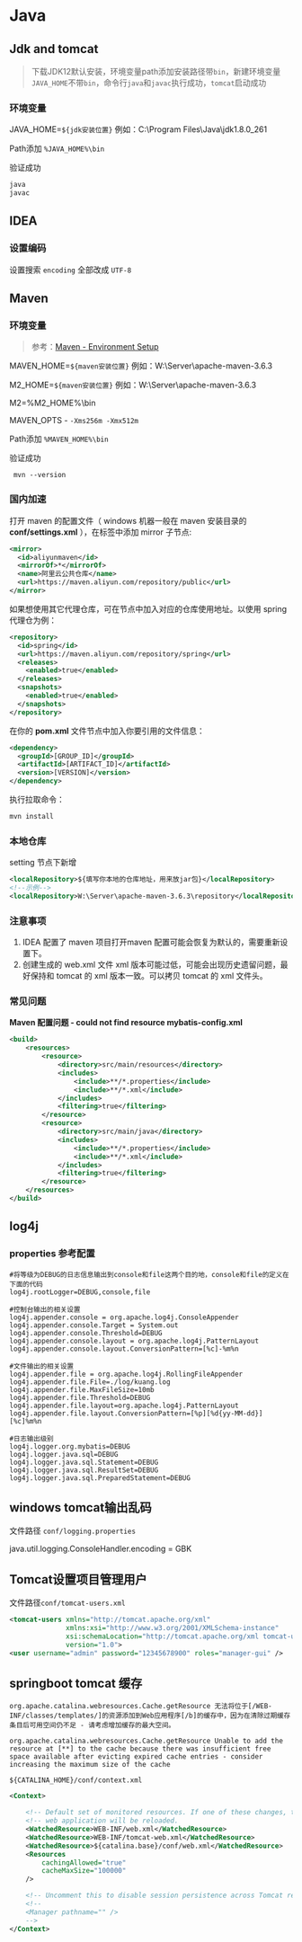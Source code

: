 # Java

## Jdk and tomcat

> 下载JDK12默认安装，环境变量path添加安装路径带`bin`，新建环境变量`JAVA_HOME`不带`bin`，命令行`java`和`javac`执行成功，`tomcat`启动成功

### **环境变量**

JAVA_HOME=`${jdk安装位置}`  例如：C:\Program Files\Java\jdk1.8.0_261

Path添加 `%JAVA_HOME%\bin`

验证成功

```bash
java
javac
```



## IDEA

### 设置编码

设置搜索 `encoding` 全部改成 `UTF-8`

## Maven

### **环境变量**

> 参考：[Maven - Environment Setup](https://www.tutorialspoint.com/maven/maven_environment_setup.htm)

MAVEN_HOME=`${maven安装位置}`  例如：W:\Server\apache-maven-3.6.3

M2_HOME=`${maven安装位置}`  例如：W:\Server\apache-maven-3.6.3

M2=%M2_HOME%\bin

MAVEN_OPTS - `-Xms256m -Xmx512m`

Path添加 `%MAVEN_HOME%\bin`

验证成功

```
 mvn --version
```





### **国内加速**

打开 maven 的配置文件（ windows 机器一般在 maven 安装目录的 **conf/settings.xml** ），在<mirrors></mirrors>标签中添加 mirror 子节点:

```xml
<mirror>
  <id>aliyunmaven</id>
  <mirrorOf>*</mirrorOf>
  <name>阿里云公共仓库</name>
  <url>https://maven.aliyun.com/repository/public</url>
</mirror>
```

如果想使用其它代理仓库，可在<repositories></repositories>节点中加入对应的仓库使用地址。以使用 spring 代理仓为例：

```xml
<repository>
  <id>spring</id>
  <url>https://maven.aliyun.com/repository/spring</url>
  <releases>
    <enabled>true</enabled>
  </releases>
  <snapshots>
    <enabled>true</enabled>
  </snapshots>
</repository>
```

在你的 **pom.xml** 文件<denpendencies></denpendencies>节点中加入你要引用的文件信息：

```xml
<dependency>
  <groupId>[GROUP_ID]</groupId>
  <artifactId>[ARTIFACT_ID]</artifactId>
  <version>[VERSION]</version>
</dependency>
```

执行拉取命令：

```bash
mvn install
```



### **本地仓库**

setting 节点下新增

```xml
<localRepository>${填写你本地的仓库地址，用来放jar包}</localRepository>
<!--示例-->
<localRepository>W:\Server\apache-maven-3.6.3\repository</localRepository>
```



### **注意事项**

1. IDEA 配置了 maven 项目打开maven 配置可能会恢复为默认的，需要重新设置下。
2. 创建生成的 web.xml 文件 xml 版本可能过低，可能会出现历史遗留问题，最好保持和 tomcat 的 xml 版本一致。可以拷贝 tomcat 的 xml 文件头。



### 常见问题

**Maven 配置问题 - could not find resource mybatis-config.xml**

```xml
<build>
    <resources>
        <resource>
            <directory>src/main/resources</directory>
            <includes>
                <include>**/*.properties</include>
                <include>**/*.xml</include>
            </includes>
            <filtering>true</filtering>
        </resource>
        <resource>
            <directory>src/main/java</directory>
            <includes>
                <include>**/*.properties</include>
                <include>**/*.xml</include>
            </includes>
            <filtering>true</filtering>
        </resource>
    </resources>
</build>
```



## log4j

### properties 参考配置

```properties
#将等级为DEBUG的日志信息输出到console和file这两个目的地，console和file的定义在下面的代码
log4j.rootLogger=DEBUG,console,file

#控制台输出的相关设置
log4j.appender.console = org.apache.log4j.ConsoleAppender
log4j.appender.console.Target = System.out
log4j.appender.console.Threshold=DEBUG
log4j.appender.console.layout = org.apache.log4j.PatternLayout
log4j.appender.console.layout.ConversionPattern=[%c]-%m%n

#文件输出的相关设置
log4j.appender.file = org.apache.log4j.RollingFileAppender
log4j.appender.file.File=./log/kuang.log
log4j.appender.file.MaxFileSize=10mb
log4j.appender.file.Threshold=DEBUG
log4j.appender.file.layout=org.apache.log4j.PatternLayout
log4j.appender.file.layout.ConversionPattern=[%p][%d{yy-MM-dd}][%c]%m%n

#日志输出级别
log4j.logger.org.mybatis=DEBUG
log4j.logger.java.sql=DEBUG
log4j.logger.java.sql.Statement=DEBUG
log4j.logger.java.sql.ResultSet=DEBUG
log4j.logger.java.sql.PreparedStatement=DEBUG
```



## windows tomcat输出乱码

文件路径 `conf/logging.properties`

java.util.logging.ConsoleHandler.encoding = GBK



## Tomcat设置项目管理用户

文件路径`conf/tomcat-users.xml`

```xml
<tomcat-users xmlns="http://tomcat.apache.org/xml"
              xmlns:xsi="http://www.w3.org/2001/XMLSchema-instance"
              xsi:schemaLocation="http://tomcat.apache.org/xml tomcat-users.xsd"
              version="1.0">
<user username="admin" password="12345678900" roles="manager-gui" />
```



## springboot tomcat 缓存

`org.apache.catalina.webresources.Cache.getResource 无法将位于[/WEB-INF/classes/templates/]的资源添加到Web应用程序[/b]的缓存中，因为在清除过期缓存条目后可用空间仍不足 - 请考虑增加缓存的最大空间。`

`org.apache.catalina.webresources.Cache.getResource Unable to add the resource at [**] to the cache because there was insufficient free space available after evicting expired cache entries - consider increasing the maximum size of the cache`

`${CATALINA_HOME}/conf/context.xml`

```xml
<Context>

    <!-- Default set of monitored resources. If one of these changes, the    -->
    <!-- web application will be reloaded.                                   -->
    <WatchedResource>WEB-INF/web.xml</WatchedResource>
    <WatchedResource>WEB-INF/tomcat-web.xml</WatchedResource>
    <WatchedResource>${catalina.base}/conf/web.xml</WatchedResource>
    <Resources
        cachingAllowed="true"
        cacheMaxSize="100000"
    />

    <!-- Uncomment this to disable session persistence across Tomcat restarts -->
    <!--
    <Manager pathname="" />
    -->
</Context>
```

